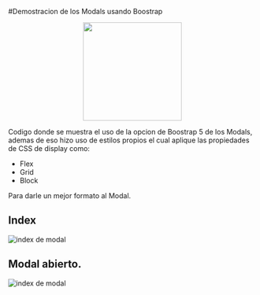 #Demostracion de los Modals usando Boostrap
<html>
<img src="https://cdn.worldvectorlogo.com/logos/bootstrap-5-1.svg" alt=""  width="200px" style="display: block; margin: 0 auto;">
<p>
Codigo donde se muestra el uso de la opcion de Boostrap 5 de los Modals, ademas de eso hizo uso de estilos propios el cual aplique las propiedades de CSS de display como:
</p>
</html>

- Flex
- Grid
- Block

Para darle un mejor formato al Modal.

<html>
<h2>
Index
</h2>
<img src="https://drive.google.com/uc?export=download&id=1NPA1Z0FopaNH5s61hsNhpgGEalv4rl6-" alt="index de modal"  style="display: block; margin: 0 auto;">
<h2>
Modal abierto.
</h2>
<img src="https://drive.google.com/uc?export=download&id=1_I7k5yANOQWz9pp_ochy_F73Wgug3Dt5" alt="index de modal"  style="display: block; margin: 0 auto;">
</html>


